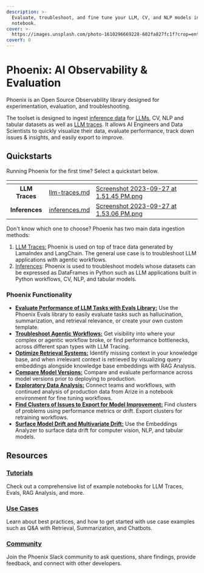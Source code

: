 ```yaml
---
description: >-
  Evaluate, troubleshoot, and fine tune your LLM, CV, and NLP models in a
  notebook.
cover: >-
  https://images.unsplash.com/photo-1610296669228-602fa827fc1f?crop=entropy&cs=tinysrgb&fm=jpg&ixid=MnwxOTcwMjR8MHwxfHNlYXJjaHw1fHxzcGFjZXxlbnwwfHx8fDE2NzkwOTMzODc&ixlib=rb-4.0.3&q=80
coverY: 0
---
```


# Phoenix: AI Observability & Evaluation

Phoenix is an Open Source Observability library designed for experimentation, evaluation, and troubleshooting.

The toolset is designed to ingest [inference data](quickstart/inferences.md) for [LLMs](concepts/llm-observability.md), CV, NLP and tabular datasets as well as [LLM traces](quickstart/llm-traces.md). It allows AI Engineers and Data Scientists to quickly visualize their data, evaluate performance, track down issues & insights, and easily export to improve.&#x20;

## Quickstarts

Running Phoenix for the first time? Select a quickstart below.&#x20;

<table data-card-size="large" data-view="cards"><thead><tr><th align="center"></th><th data-hidden data-card-target data-type="content-ref"></th><th data-hidden data-card-cover data-type="files"></th></tr></thead><tbody><tr><td align="center"><strong>LLM Traces</strong></td><td><a href="quickstart/llm-traces.md">llm-traces.md</a></td><td><a href=".gitbook/assets/Screenshot 2023-09-27 at 1.51.45 PM.png">Screenshot 2023-09-27 at 1.51.45 PM.png</a></td></tr><tr><td align="center"><strong>Inferences</strong></td><td><a href="quickstart/inferences.md">inferences.md</a></td><td><a href=".gitbook/assets/Screenshot 2023-09-27 at 1.53.06 PM.png">Screenshot 2023-09-27 at 1.53.06 PM.png</a></td></tr></tbody></table>

Don't know which one to choose? Phoenix has two main data ingestion methods:

1. [LLM Traces:](quickstart/llm-traces.md) Phoenix is used on top of trace data generated by LamaIndex and LangChain. The general use case is to troubleshoot LLM applications with agentic workflows.&#x20;
2. [Inferences](quickstart/inferences.md): Phoenix is used to troubleshoot models whose datasets can be expressed as DataFrames in Python such as LLM applications built in Python workflows, CV, NLP, and tabular models.

### **Phoenix Functionality**&#x20;

* [**Evaluate Performance of LLM Tasks with Evals Library:**](concepts/llm-evals.md) Use the Phoenix Evals library to easily evaluate tasks such as hallucination, summarization, and retrieval relevance, or create your own custom template.
* [**Troubleshoot Agentic Workflows:**](concepts/llm-traces.md) Get visibility into where your complex or agentic workflow broke, or find performance bottlenecks, across different span types with LLM Tracing.
* [**Optimize Retrieval Systems:**](use-cases/troubleshooting-llm-retrieval-with-vector-stores.md) Identify missing context in your knowledge base, and when irrelevant context is retrieved by visualizing query embeddings alongside knowledge base embeddings with RAG Analysis.
* [**Compare Model Versions:**](https://docs.arize.com/phoenix/concepts/phoenix-basics/phoenix-basics#how-many-datasets-do-i-need) Compare and evaluate performance across model versions prior to deploying to production.
* [**Exploratory Data Analysis:**](integrations/bring-production-data-to-notebook-for-eda-or-retraining.md) Connect teams and workflows, with continued analysis of production data from Arize in a notebook environment for fine tuning workflows.
* [**Find Clusters of Issues to Export for Model Improvement:**](how-to/export-your-data.md) Find clusters of problems using performance metrics or drift. Export clusters for retraining workflows.
* [**Surface Model Drift and Multivariate Drift:**](https://docs.arize.com/phoenix/concepts/phoenix-basics/phoenix-basics#embedding-drift-over-time) Use the Embeddings Analyzer to surface data drift for computer vision, NLP, and tabular models.&#x20;

## Resources

### [Tutorials](notebooks.md)

Check out a comprehensive list of example notebooks for LLM Traces, Evals, RAG Analysis, and more. &#x20;

### [Use Cases](broken-reference)

Learn about best practices, and how to get started with use case examples such as Q\&A with Retrieval, Summarization, and Chatbots.&#x20;

### [Community](https://join.slack.com/t/arize-ai/shared\_invite/zt-1ppbtg5dd-1CYmQO4dWF4zvXFiONTjMg)

Join the Phoenix Slack community to ask questions, share findings, provide feedback, and connect with other developers.&#x20;

